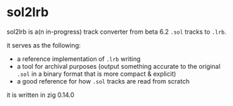 # sol2lrb
sol2lrb is a(n in-progress) track converter from beta 6.2 `.sol` tracks to `.lrb`.

it serves as the following:
- a reference implementation of `.lrb` writing
- a tool for archival purposes (output something accurate to the original `.sol` in a binary format that is more compact & explicit)
- a good reference for how `.sol` tracks are read from scratch

it is written in zig 0.14.0

